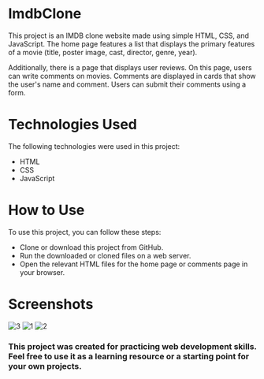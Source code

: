 # ImdbClone

This project is an IMDB clone website made using simple HTML, CSS, and JavaScript. The home page features a list that displays the primary features of a movie (title, poster image, cast, director, genre, year).

Additionally, there is a page that displays user reviews. On this page, users can write comments on movies. Comments are displayed in cards that show the user's name and comment. Users can submit their comments using a form.

# Technologies Used
The following technologies were used in this project:

* HTML
* CSS
* JavaScript

# How to Use
To use this project, you can follow these steps:

* Clone or download this project from GitHub.
* Run the downloaded or cloned files on a web server.
* Open the relevant HTML files for the home page or comments page in your browser.

# Screenshots

![3](https://user-images.githubusercontent.com/121201456/220175235-07882392-57be-477c-954d-f3a8c9480868.PNG) ![1](https://user-images.githubusercontent.com/121201456/220175274-ce6dd4f5-1b0a-4dbb-adad-7ac520c67180.PNG) ![2](https://user-images.githubusercontent.com/121201456/220175419-9f9c618a-2124-4b8b-b7c6-9f0fa32d4cae.PNG)



### This project was created for practicing web development skills. Feel free to use it as a learning resource or a starting point for your own projects.
